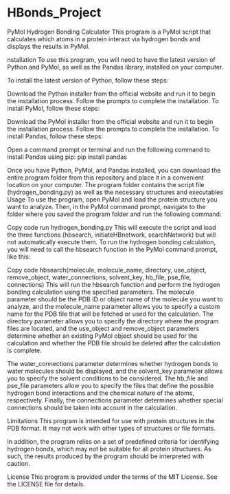 # HBonds_Project
PyMol Hydrogen Bonding Calculator
This program is a PyMol script that calculates which atoms in a protein interact via hydrogen bonds and displays the results in PyMol.

nstallation
To use this program, you will need to have the latest version of Python and PyMol, as well as the Pandas library, installed on your computer.

To install the latest version of Python, follow these steps:

Download the Python installer from the official website and run it to begin the installation process.
Follow the prompts to complete the installation.
To install PyMol, follow these steps:

Download the PyMol installer from the official website and run it to begin the installation process.
Follow the prompts to complete the installation.
To install Pandas, follow these steps:

Open a command prompt or terminal and run the following command to install Pandas using pip:
pip install pandas

Once you have Python, PyMol, and Pandas installed, you can download the entire program folder from this repository and place it in a convenient location on your computer. The program folder contains the script file (hydrogen_bonding.py) as well as the necessary structures and executables
Usage
To use the program, open PyMol and load the protein structure you want to analyze. Then, in the PyMol command prompt, navigate to the folder where you saved the program folder and run the following command:

Copy code
run hydrogen_bonding.py
This will execute the script and load the three functions (hbsearch, initiateHBnetwork, searchNetwork) but will not automatically execute them. To run the hydrogen bonding calculation, 
you will need to call the hbsearch function in the PyMol command prompt, like this:

Copy code
hbsearch(molecule, molecule_name, directory, use_object, remove_object, water_connections, solvent_key, hb_file, pse_file, connections)
This will run the hbsearch function and perform the hydrogen bonding calculation using the specified parameters. The molecule parameter should be the PDB ID or object name of the molecule you want to analyze,
and the molecule_name parameter allows you to specify a custom name for the PDB file that will be fetched or used for the calculation. 
The directory parameter allows you to specify the directory where the program files are located,
and the use_object and remove_object parameters determine whether an existing PyMol object should be used for the calculation and whether the PDB file should be deleted after the calculation is complete.

The water_connections parameter determines whether hydrogen bonds to water molecules should be displayed, and the solvent_key parameter allows you to specify the solvent conditions to be considered. 
The hb_file and pse_file parameters allow you to specify the files that define the possible hydrogen bond interactions and the chemical nature of the atoms, respectively. 
Finally, the connections parameter determines whether special connections should be taken into account in the calculation.

Limitations
This program is intended for use with protein structures in the PDB format. It may not work with other types of structures or file formats.

In addition, the program relies on a set of predefined criteria for identifying hydrogen bonds, which may not be suitable for all protein structures. As such, the results produced by the program should be interpreted with caution.

License
This program is provided under the terms of the MIT License. See the LICENSE file for details.